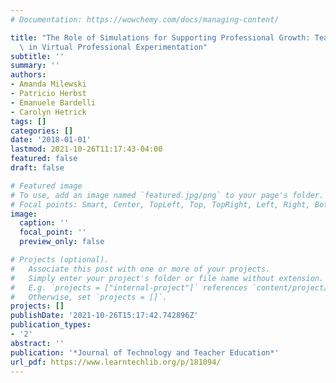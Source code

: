 ```yaml
---
# Documentation: https://wowchemy.com/docs/managing-content/

title: "The Role of Simulations for Supporting Professional Growth: Teachers' Engagement\
  \ in Virtual Professional Experimentation"
subtitle: ''
summary: ''
authors:
- Amanda Milewski
- Patricio Herbst
- Emanuele Bardelli
- Carolyn Hetrick
tags: []
categories: []
date: '2018-01-01'
lastmod: 2021-10-26T11:17:43-04:00
featured: false
draft: false

# Featured image
# To use, add an image named `featured.jpg/png` to your page's folder.
# Focal points: Smart, Center, TopLeft, Top, TopRight, Left, Right, BottomLeft, Bottom, BottomRight.
image:
  caption: ''
  focal_point: ''
  preview_only: false

# Projects (optional).
#   Associate this post with one or more of your projects.
#   Simply enter your project's folder or file name without extension.
#   E.g. `projects = ["internal-project"]` references `content/project/deep-learning/index.md`.
#   Otherwise, set `projects = []`.
projects: []
publishDate: '2021-10-26T15:17:42.742896Z'
publication_types:
- '2'
abstract: ''
publication: '*Journal of Technology and Teacher Education*'
url_pdf: https://www.learntechlib.org/p/181094/
---
```

